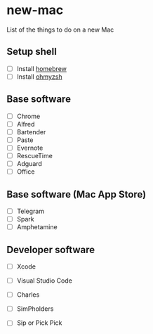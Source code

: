 # new-mac
List of the things to do on a new Mac


## Setup shell

- [ ] Install [homebrew](https://brew.sh)
- [ ] Install [ohmyzsh](https://github.com/ohmyzsh/ohmyzsh) 

## Base software

- [ ] Chrome
- [ ] Alfred
- [ ] Bartender
- [ ] Paste
- [ ] Evernote
- [ ] RescueTime
- [ ] Adguard
- [ ] Office

## Base software (Mac App Store)

- [ ] Telegram
- [ ] Spark
- [ ] Amphetamine

## Developer software

- [ ] Xcode
- [ ] Visual Studio Code
- [ ] Charles
- [ ] SimPholders
- [ ] Sip or Pick Pick






